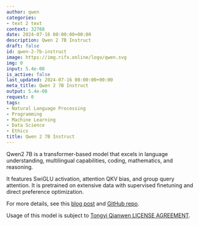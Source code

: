 ```yaml
---
author: qwen
categories:
- text 2 text
context: 32768
date: 2024-07-16 00:00:00+00:00
description: Qwen 2 7B Instruct
draft: false
id: qwen-2-7b-instruct
image: https://img.rifx.online/logo/qwen.svg
img: 0
input: 5.4e-08
is_active: false
last_updated: 2024-07-16 00:00:00+00:00
meta_title: Qwen 2 7B Instruct
output: 5.4e-08
request: 0
tags:
- Natural Language Processing
- Programming
- Machine Learning
- Data Science
- Ethics
title: Qwen 2 7B Instruct
---
```







Qwen2 7B is a transformer-based model that excels in language understanding, multilingual capabilities, coding, mathematics, and reasoning.

It features SwiGLU activation, attention QKV bias, and group query attention. It is pretrained on extensive data with supervised finetuning and direct preference optimization.

For more details, see this [blog post](https://qwenlm.github.io/blog/qwen2/) and [GitHub repo](https://github.com/QwenLM/Qwen2).

Usage of this model is subject to [Tongyi Qianwen LICENSE AGREEMENT](https://huggingface.co/Qwen/Qwen1.5-110B-Chat/blob/main/LICENSE).

